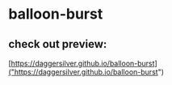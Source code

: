 # balloon-burst

## check out preview:
[https://daggersilver.github.io/balloon-burst]("https://daggersilver.github.io/balloon-burst")

